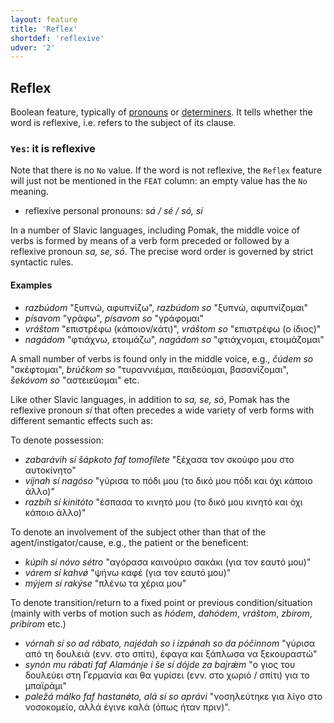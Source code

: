 ```yaml
---
layout: feature
title: 'Reflex'
shortdef: 'reflexive'
udver: '2'
---
```


## Reflex

Boolean feature, typically of [pronouns](../../u/pos/PRON) or [determiners](../../u/pos/DET). It tells whether the word is reflexive, 
i.e. refers to the subject of its clause.

### <a name="Yes">`Yes`</a>: it is reflexive

Note that there is no `No` value. If the word is not reflexive, the `Reflex` feature will just not be mentioned in the `FEAT` column: 
an empty value has the `No` meaning.


* reflexive personal pronouns: _sá / sé / só, sí_

In a  number of Slavic languages, including Pomak, the middle voice of verbs is formed by means of a verb form preceded or followed by a 
 reflexive pronoun *sa, se, só*. The precise word order is governed by strict syntactic rules.

#### Examples

- *razbúdom* "ξυπνώ, αφυπνίζω", *razbúdom so* "ξυπνώ, αφυπνίζομαι"
- *písavom* "γράφω", *písavom so* "γράφομαι"
- *vráštom* "επιστρέφω (κάποιον/κάτι)", *vráštom so* "επιστρέφω (ο ίδιος)"
- *nagádom* "φτιάχνω, ετοιμάζω", *nagádom so* "φτιάχνομαι, ετοιμάζομαι"

A small number of verbs is found only in the middle voice, e.g., *čúdem so* "σκέφτομαι", *brúčkom so* "τυραννιέμαι, παιδεύομαι, βασανίζομαι", 
*šekóvom so* "αστειεύομαι" etc.

Like other Slavic languages, in addition to *sa, se, só*, Pomak has the reflexive pronoun *sí* that often precedes a wide variety of verb forms 
with different semantic effects such as:

To denote possession:
- *zabarávih sí šápkoto faf tomofílete* "ξέχασα τον σκούφο μου στο αυτοκίνητο"
- *víjnah sí nagóso* "γύρισα το πόδι μου (το δικό μου πόδι και όχι κάποιο άλλο)"
- *razbíh sí kinitóto* "έσπασα το κινητό μου (το δικό μου κινητό και όχι κάποιο άλλο)"

To denote an involvement of the subject other than that of the agent/instigator/cause, e.g., the patient or the beneficent: 
- *kúpih sí nóvo sétro* "αγόρασα καινούριο σακάκι (για τον εαυτό μου)"
- *várem sí kahvǿ* "ψήνω καφέ (για τον εαυτό μου)"
- *mýjem sí rakýse* "πλένω τα χέρια μου"

To denote transition/return to a fixed point or previous condition/situation (mainly with verbs of motion such as
 *hódem*, *dahódem*, *vráštom*, *zbírom*, *pribírom* etc.)

- *vórnah sí so ad rábato, najédah so i izpǿnah so da póčinnom* "γύρισα από τη δουλειά (ενν. στο σπίτι), έφαγα και ξάπλωσα να ξεκουραστώ"
- *synón mu rábati faf Alamánje i še sí dójde za bajrǽm* "ο γιος του δουλεύει στη Γερμανία και θα γυρίσει (ενν. στο χωριό / σπίτι) για το μπαϊράμι"
- *paležá málko faf hastanǿto, alá sí so aprávi* "νοσηλεύτηκε για λίγο στο νοσοκομείο, αλλά έγινε καλά (όπως ήταν πριν)".



<!-- Interlanguage links updated So kvě 14 19:02:37 CEST 2022 -->
